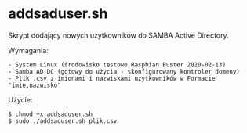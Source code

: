 # addsaduser.sh

Skrypt dodający nowych użytkowników do SAMBA Active Directory. 

Wymagania:

    - System Linux (środowisko testowe Raspbian Buster 2020-02-13)
    - Samba AD DC (gotowy do użycia - skonfigurowany kontroler domeny)
    - Plik .csv z imionami i nazwiskami użytkowników w Formacie "imie,nazwisko"

Użycie:

    $ chmod +x addsaduser.sh
    $ sudo ./addsaduser.sh plik.csv

